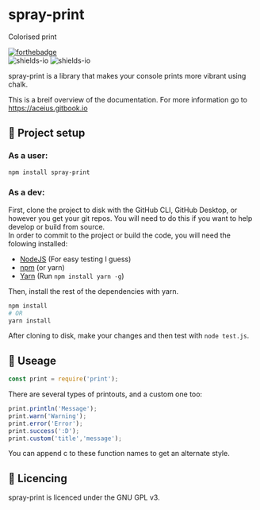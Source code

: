 # spray-print
 Colorised print

[![forthebadge](https://forthebadge.com/images/badges/made-with-javascript.svg)](https://forthebadge.com)  
![shields-io](https://img.shields.io/badge/Customization%20Options-Existing-green) ![shields-io](https://img.shields.io/badge/Development%20Progress-100%-green)

spray-print is a library that makes your console prints more vibrant using chalk.

This is a breif overview of the documentation. For more information go to https://aceius.gitbook.io

## 💾 Project setup
### As a user:
```sh
npm install spray-print
```
### As a dev:
First, clone the project to disk with the GitHub CLI, GitHub Desktop, or however you get your git repos. You will need to do this if you want to help develop or build from source.  
In order to commit to the project or build the code, you will need the folowing installed:
 - [NodeJS](https://nodejs.dev) (For easy testing I guess)
 - [npm](https://npm.org) (or yarn)
 - [Yarn](https://yarnpkg.org) (Run `npm install yarn -g`)

Then, install the rest of the dependencies with yarn.
```sh
npm install
# OR
yarn install
```

After cloning to disk, make your changes and then test with `node test.js`.

## 🔧 Useage
```js
const print = require('print');
```
There are several types of printouts, and a custom one too:
```js
print.println('Message');
print.warn('Warning');
print.error('Error');
print.success(':D');
print.custom('title','message');
```
You can append c to these function names to get an alternate style.

## 📜 Licencing
spray-print is licenced under the GNU GPL v3.